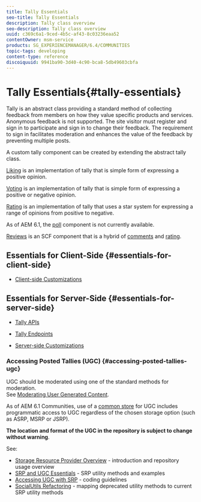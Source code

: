 ```yaml
---
title: Tally Essentials
seo-title: Tally Essentials
description: Tally class overview
seo-description: Tally class overview
uuid: c369c6a1-9ced-4b5c-af43-8c03236eaa52
contentOwner: msm-service
products: SG_EXPERIENCEMANAGER/6.4/COMMUNITIES
topic-tags: developing
content-type: reference
discoiquuid: 9941ba90-3d40-4c90-bca8-5db49603cbfa
---
```


# Tally Essentials{#tally-essentials}

Tally is an abstract class providing a standard method of collecting feedback from members on how they value specific products and services. Anonymous feedback is not supported. The site visitor must register and sign in to participate and sign in to change their feedback. The requirement to sign in facilitates moderation and enhances the value of the feedback by preventing multiple posts.

A custom tally component can be created by extending the abstract tally class.

[Liking](/help/communities/essentials-liking.md) is an implementation of tally that is simple form of expressing a positive opinion.

[Voting](/help/communities/essentials-voting.md) is an implementation of tally that is simple form of expressing a positive or negative opinion.

[Rating](/help/communities/rating-basics.md) is an implementation of tally that uses a star system for expressing a range of opinions from positive to negative.

As of AEM 6.1, the [poll](/help/communities/poll-basics.md) component is not currently available.

[Reviews](/help/communities/reviews-basics.md) is an SCF component that is a hybrid of [comments](/help/communities/essentials-comments.md) and [rating](/help/communities/rating-basics.md).

## Essentials for Client-Side {#essentials-for-client-side}

* [Client-side Customizations](/help/communities/client-customize.md)

## Essentials for Server-Side {#essentials-for-server-side}

* [Tally APIs](https://helpx.adobe.com/experience-manager/6-4/sites/developing/using/reference-materials/javadoc/com/adobe/cq/social/tally/client/api/package-summary.html)

* [Tally Endpoints](https://helpx.adobe.com/experience-manager/6-4/sites/developing/using/reference-materials/javadoc/com/adobe/cq/social/tally/client/endpoints/package-summary.html)

* [Server-side Customizations](/help/communities/server-customize.md)

### Accessing Posted Tallies (UGC) {#accessing-posted-tallies-ugc}

UGC should be moderated using one of the standard methods for moderation.  
See [Moderating User Generated Content](/help/communities/moderate-ugc.md).

As of AEM 6.1 Communities, use of a [common store](/help/communities/working-with-srp.md) for UGC includes programmatic access to UGC regardless of the chosen storage option (such as ASRP, MSRP or JSRP).

**The location and format of the UGC in the repository is subject to change without warning**.

See:

* [Storage Resource Provider Overview](/help/communities/srp.md) - introduction and repository usage overview
* [SRP and UGC Essentials](/help/communities/srp-and-ugc.md) - SRP utility methods and examples
* [Accessing UGC with SRP](/help/communities/accessing-ugc-with-srp.md) - coding guidelines
* [SocialUtils Refactoring](/help/communities/socialutils.md) - mapping deprecated utility methods to current SRP utility methods

